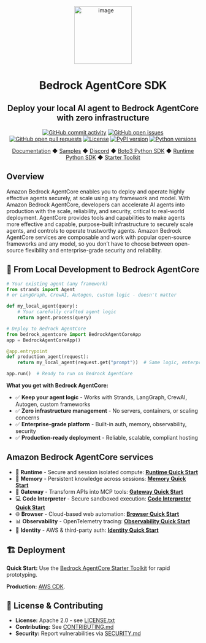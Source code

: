 <div align="center">
  <div>
    <a href="https://aws.amazon.com/bedrock/agentcore/">
      <img width="150" height="150" alt="image" src="https://github.com/user-attachments/assets/b8b9456d-c9e2-45e1-ac5b-760f21f1ac18" />
   </a>
  </div>

  <h1>
    Bedrock AgentCore SDK
  </h1>

  <h2>
    Deploy your local AI agent to Bedrock AgentCore with zero infrastructure
  </h2>

  <div align="center">
    <a href="https://github.com/aws/bedrock-agentcore-sdk-python/graphs/commit-activity"><img alt="GitHub commit activity" src="https://img.shields.io/github/commit-activity/m/aws/bedrock-agentcore-sdk-python"/></a>
    <a href="https://github.com/aws/bedrock-agentcore-sdk-python/issues"><img alt="GitHub open issues" src="https://img.shields.io/github/issues/aws/bedrock-agentcore-sdk-python"/></a>
    <a href="https://github.com/aws/bedrock-agentcore-sdk-python/pulls"><img alt="GitHub open pull requests" src="https://img.shields.io/github/issues-pr/aws/bedrock-agentcore-sdk-python"/></a>
    <a href="https://github.com/aws/bedrock-agentcore-sdk-python/blob/main/LICENSE"><img alt="License" src="https://img.shields.io/github/license/aws/bedrock-agentcore-sdk-python"/></a>
    <a href="https://pypi.org/project/bedrock-agentcore"><img alt="PyPI version" src="https://img.shields.io/pypi/v/bedrock-agentcore"/></a>
    <a href="https://python.org"><img alt="Python versions" src="https://img.shields.io/pypi/pyversions/bedrock-agentcore"/></a>
  </div>

  <p>
  <a href="https://docs.aws.amazon.com/bedrock-agentcore/latest/devguide/what-is-bedrock-agentcore.html">Documentation</a>
    ◆ <a href="https://github.com/awslabs/amazon-bedrock-agentcore-samples">Samples</a>
    ◆ <a href="https://discord.gg/bedrockagentcore-preview">Discord</a>
    ◆ <a href="https://boto3.amazonaws.com/v1/documentation/api/latest/reference/services/bedrock-agentcore-control.html">Boto3 Python SDK</a>
    ◆ <a href="https://github.com/aws/bedrock-agentcore-sdk-python">Runtime Python SDK</a>
    ◆ <a href="https://github.com/aws/bedrock-agentcore-starter-toolkit">Starter Toolkit</a>

  </p>
</div>

## Overview
Amazon Bedrock AgentCore enables you to deploy and operate highly effective agents securely, at scale using any framework and model. With Amazon Bedrock AgentCore, developers can accelerate AI agents into production with the scale, reliability, and security, critical to real-world deployment. AgentCore provides tools and capabilities to make agents more effective and capable, purpose-built infrastructure to securely scale agents, and controls to operate trustworthy agents. Amazon Bedrock AgentCore services are composable and work with popular open-source frameworks and any model, so you don’t have to choose between open-source flexibility and enterprise-grade security and reliability.

## 🚀 From Local Development to Bedrock AgentCore

```python
# Your existing agent (any framework)
from strands import Agent
# or LangGraph, CrewAI, Autogen, custom logic - doesn't matter

def my_local_agent(query):
    # Your carefully crafted agent logic
    return agent.process(query)

# Deploy to Bedrock AgentCore
from bedrock_agentcore import BedrockAgentCoreApp
app = BedrockAgentCoreApp()

@app.entrypoint
def production_agent(request):
    return my_local_agent(request.get("prompt"))  # Same logic, enterprise platform

app.run()  # Ready to run on Bedrock AgentCore
```

**What you get with Bedrock AgentCore:**
- ✅ **Keep your agent logic** - Works with Strands, LangGraph, CrewAI, Autogen, custom frameworks
- ✅ **Zero infrastructure management** - No servers, containers, or scaling concerns
- ✅ **Enterprise-grade platform** - Built-in auth, memory, observability, security
- ✅ **Production-ready deployment** - Reliable, scalable, compliant hosting

## Amazon Bedrock AgentCore services
- 🚀 **Runtime** - Secure and session isolated compute: **[Runtime Quick Start](https://docs.aws.amazon.com/bedrock-agentcore/latest/devguide/runtime-get-started-toolkit.html)**
- 🧠 **Memory** - Persistent knowledge across sessions: **[Memory Quick Start](https://docs.aws.amazon.com/bedrock-agentcore/latest/devguide/memory-get-started.html)**
- 🔗 **Gateway** - Transform APIs into MCP tools: **[Gateway Quick Start](https://docs.aws.amazon.com/bedrock-agentcore/latest/devguide/gateway-quick-start.html)**
- 💻 **Code Interpreter** - Secure sandboxed execution: **[Code Interpreter Quick Start](https://docs.aws.amazon.com/bedrock-agentcore/latest/devguide/code-interpreter-getting-started.html)**
- 🌐 **Browser** - Cloud-based web automation: **[Browser Quick Start](https://docs.aws.amazon.com/bedrock-agentcore/latest/devguide/browser-onboarding.html)**
- 📊 **Observability** - OpenTelemetry tracing: **[Observability Quick Start](https://docs.aws.amazon.com/bedrock-agentcore/latest/devguide/observability-get-started.html)**
- 🔐 **Identity** - AWS & third-party auth: **[Identity Quick Start](https://docs.aws.amazon.com/bedrock-agentcore/latest/devguide/identity-getting-started-cognito.html)**

## 🏗️ Deployment

**Quick Start:** Use the [Bedrock AgentCore Starter Toolkit](https://github.com/aws/bedrock-agentcore-starter-toolkit) for rapid prototyping.

**Production:** [AWS CDK](https://docs.aws.amazon.com/cdk/api/v2/docs/aws-cdk-lib.aws_bedrockagentcore-readme.html).


## 📝 License & Contributing

- **License:** Apache 2.0 - see [LICENSE.txt](LICENSE.txt)
- **Contributing:** See [CONTRIBUTING.md](CONTRIBUTING.md)
- **Security:** Report vulnerabilities via [SECURITY.md](SECURITY.md)
